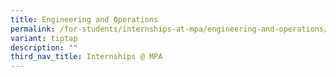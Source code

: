 ```yaml
---
title: Engineering and Operations
permalink: /for-students/internships-at-mpa/engineering-and-operations/
variant: tiptap
description: ""
third_nav_title: Internships @ MPA
---
```

